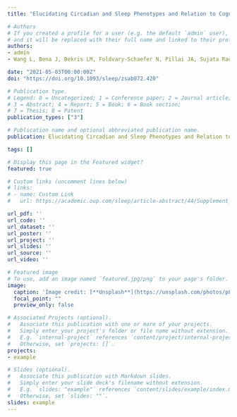 ```yaml
---
title: "Elucidating Circadian and Sleep Phenotypes and Relation to Cognitive Impairment in Alzheimer’s Dementia"

# Authors
# If you created a profile for a user (e.g. the default `admin` user), write the username (folder name) here 
# and it will be replaced with their full name and linked to their profile.
authors:
- admin
- Wang L, Bena J, Bekris LM, Foldvary-Schaefer N, Pillai JA, Sujata Rao, Stephen Rao, Leverenz JB, Mehra R

date: "2021-05-03T00:00:00Z"
doi: "https://doi.org/10.1093/sleep/zsab072.420"

# Publication type.
# Legend: 0 = Uncategorized; 1 = Conference paper; 2 = Journal article;
# 3 = Abstract; 4 = Report; 5 = Book; 6 = Book section;
# 7 = Thesis; 8 = Patent
publication_types: ["3"]

# Publication name and optional abbreviated publication name.
publication: Elucidating Circadian and Sleep Phenotypes and Relation to Cognitive Impairment in Alzheimer’s Dementia

tags: []

# Display this page in the Featured widget?
featured: true

# Custom links (uncomment lines below)
# links:
# - name: Custom Link
#   url: https://academic.oup.com/sleep/article-abstract/44/Supplement_2/A166/6260550

url_pdf: ''
url_code: ''
url_dataset: ''
url_poster: ''
url_project: ''
url_slides: ''
url_source: ''
url_video: ''

# Featured image
# To use, add an image named `featured.jpg/png` to your page's folder. 
image:
  caption: 'Image credit: [**Unsplash**](https://unsplash.com/photos/pLCdAaMFLTE)'
  focal_point: ""
  preview_only: false

# Associated Projects (optional).
#   Associate this publication with one or more of your projects.
#   Simply enter your project's folder or file name without extension.
#   E.g. `internal-project` references `content/project/internal-project/index.md`.
#   Otherwise, set `projects: []`.
projects:
- example

# Slides (optional).
#   Associate this publication with Markdown slides.
#   Simply enter your slide deck's filename without extension.
#   E.g. `slides: "example"` references `content/slides/example/index.md`.
#   Otherwise, set `slides: ""`.
slides: example
---
```

